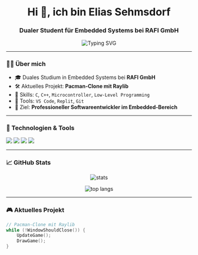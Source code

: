 <h1 align="center">Hi 👋, ich bin Elias Sehmsdorf</h1>
<h3 align="center">Dualer Student für Embedded Systems bei RAFI GmbH</h3>

<p align="center">
  <img src="https://readme-typing-svg.herokuapp.com?font=Fira+Code&size=22&pause=1000&center=true&vCenter=true&width=435&lines=Passion+for+Embedded+Systems+%26+Low-Level+Code;C%2FC%2B%2B+Enthusiast;Always+building+something+new" alt="Typing SVG" />
</p>

---

### 👨‍💻 Über mich

- 🎓 Duales Studium in Embedded Systems bei **RAFI GmbH**
- 🛠️ Aktuelles Projekt: **Pacman-Clone mit Raylib**
- 🔧 Skills: `C`, `C++`, `Microcontroller`, `Low-Level Programming`
- 🔨 Tools: `VS Code`, `Replit`, `Git`
- 🎯 Ziel: **Professioneller Softwareentwickler im Embedded-Bereich**

---

### 🚀 Technologien & Tools

<p align="left">
  <img src="https://img.shields.io/badge/C-00599C?style=for-the-badge&logo=c&logoColor=white" />
  <img src="https://img.shields.io/badge/C++-004482?style=for-the-badge&logo=cplusplus&logoColor=white" />
  <img src="https://img.shields.io/badge/VS_Code-007ACC?style=for-the-badge&logo=visual-studio-code&logoColor=white" />
  <img src="https://img.shields.io/badge/Git-F05032?style=for-the-badge&logo=git&logoColor=white" />
</p>

---

### 📈 GitHub Stats

<p align="center">
  <img src="https://github-readme-stats.vercel.app/api?username=Elias-m-S&show_icons=true&theme=radical" alt="stats" />
</p>

<p align="center">
  <img src="https://github-readme-stats.vercel.app/api/top-langs/?username=Elias-m-S&layout=compact&theme=radical" alt="top langs" />
</p>

---

### 🎮 Aktuelles Projekt

```cpp
// Pacman-Clone mit Raylib
while (!WindowShouldClose()) {
    UpdateGame();
    DrawGame();
}
